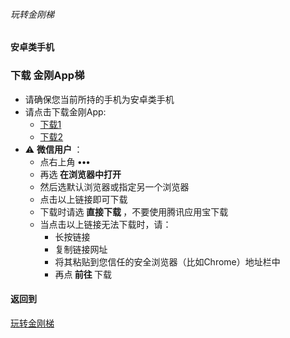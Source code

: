 ###### 玩转金刚梯
#### 安卓类手机
### 下载 金刚App梯

- 请确保您当前所持的手机为安卓类手机
- 请点击下载金刚App:
  - [下载1](https://github.com/a2zitpro/client/releases/download/latest/app-prod-release.apk)
  - [下载2](https://bitbucket.org/kk64/public/downloads/app-prod-release.apk)
- ⚠️ <strong> 微信用户 </strong>：
  - 点右上角 <strong> ••• </strong>
  - 再选<strong> 在浏览器中打开 </strong>
  - 然后选默认浏览器或指定另一个浏览器
  - 点击以上链接即可下载
  - 下载时请选<strong> 直接下载 </strong>，不要使用腾讯应用宝下载
  - 当点击以上链接无法下载时，请：
    - 长按链接
    - 复制链接网址
    - 将其粘贴到您信任的安全浏览器（比如Chrome）地址栏中
    - 再点<strong> 前往 </strong>下载

#### 返回到
[玩转金刚梯](https://github.com/a2zitpro/web/blob/master/LadderFree/A.md)

